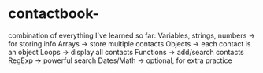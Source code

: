 # contactbook-
combination of  everything I’ve learned so far:  Variables, strings, numbers → for storing info  Arrays → store multiple contacts  Objects → each contact is an object  Loops → display all contacts  Functions → add/search contacts  RegExp → powerful search  Dates/Math → optional, for extra practice
